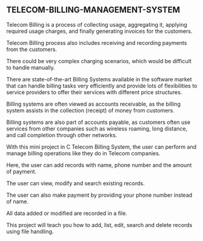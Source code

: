## TELECOM-BILLING-MANAGEMENT-SYSTEM

Telecom Billing is a process of collecting usage, aggregating it, applying required usage charges, and finally generating invoices for the customers. 

Telecom Billing process also includes receiving and recording payments from the customers.

There could be very complex charging scenarios, which would be difficult to handle manually. 

There are state-of-the-art Billing Systems available in the software market that can handle billing tasks very efficiently and provide lots of flexibilities to service providers to offer their services with different price structures.

Billing systems are often viewed as accounts receivable, as the billing system assists in the collection (receipt) of money from customers. 

Billing systems are also part of accounts payable, as customers often use services from other companies such as wireless roaming, long distance, and call completion through other networks.

With this mini project in C Telecom Billing System, the user can perform and manage billing operations like they do in Telecom companies.

Here, the user can add records with name, phone number and the amount of payment. 

The user can view, modify and search existing records.

The user can also make payment by providing your phone number instead of name. 

All data added or modified are recorded in a file. 

This project will teach you how to add, list, edit, search and delete records using file handling.
